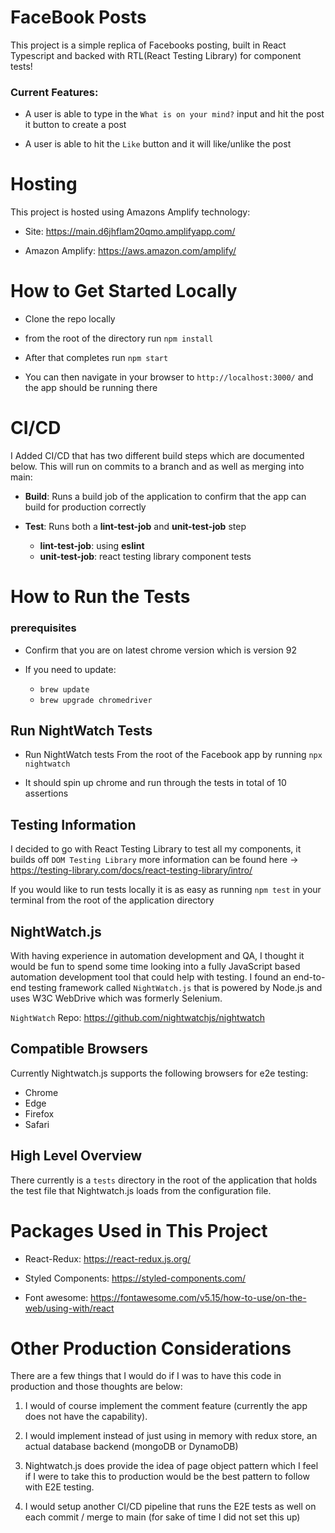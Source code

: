# FaceBook Posts

This project is a simple replica of Facebooks posting, built in React Typescript and backed with RTL(React Testing Library) for component tests!

### Current Features:

- A user is able to type in the `What is on your mind?` input and hit the post it button to create a post

- A user is able to hit the `Like` button and it will like/unlike the post

# Hosting

This project is hosted using Amazons Amplify technology:

- Site: https://main.d6jhflam20qmo.amplifyapp.com/

- Amazon Amplify: https://aws.amazon.com/amplify/

# How to Get Started Locally

- Clone the repo locally

- from the root of the directory run `npm install`

- After that completes run `npm start` 

- You can then navigate in your browser to `http://localhost:3000/` and the app should be running there

# CI/CD

I Added CI/CD that has two different build steps which are documented below. This will run on commits to a branch and as well as merging into main:

- **Build**: Runs a build job of the application to confirm that the app can build for production correctly

- **Test**: Runs both a **lint-test-job** and **unit-test-job** step
  - **lint-test-job**: using **eslint** 
  - **unit-test-job**: react testing library component tests

# How to Run the Tests

### prerequisites

- Confirm that you are on latest chrome version which is version 92

- If you need to update:
    - `brew update`
    - `brew upgrade chromedriver`

## Run NightWatch Tests

- Run NightWatch tests From the root of the Facebook app by running `npx nightwatch`

- It should spin up chrome and run through the tests in total of 10 assertions

## Testing Information

I decided to go with React Testing Library to test all my components, it builds off `DOM Testing Library` more information can be found here -> https://testing-library.com/docs/react-testing-library/intro/

If you would like to run tests locally it is as easy as running `npm test` in your terminal from the root of the application directory

## NightWatch.js

With having experience in automation development and QA, I thought it would be fun to spend some time looking into a fully JavaScript based automation development tool that could help with testing. I found an end-to-end testing framework called `NightWatch.js` that is powered by Node.js and uses W3C WebDrive which was formerly Selenium.

`NightWatch` Repo: https://github.com/nightwatchjs/nightwatch

## Compatible Browsers

Currently Nightwatch.js supports the following browsers for e2e testing:
  - Chrome
  - Edge
  - Firefox
  - Safari

## High Level Overview

There currently is a `tests` directory in the root of the application that holds the test file that Nightwatch.js loads from the configuration file.

# Packages Used in This Project

- React-Redux:  https://react-redux.js.org/

- Styled Components: https://styled-components.com/

- Font awesome: https://fontawesome.com/v5.15/how-to-use/on-the-web/using-with/react

# Other Production Considerations

There are a few things that I would do if I was to have this code in production and those thoughts are below:

1. I would of course implement the comment feature (currently the app does not have the capability).

2. I would implement instead of just using in memory with redux store, an actual database backend (mongoDB or DynamoDB)

3. Nightwatch.js does provide the idea of page object pattern which I feel if I were to take this to production would be the best pattern to follow with E2E testing.

4. I would setup another CI/CD pipeline that runs the E2E tests as well on each commit / merge to main (for sake of time I did not set this up)
